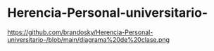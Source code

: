 # Herencia-Personal-universitario-
https://github.com/brandosky/Herencia-Personal-universitario-/blob/main/diagrama%20de%20clase.png
